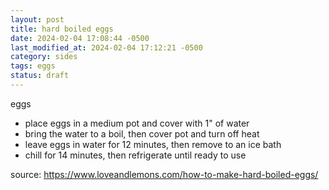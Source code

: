```yaml
---
layout: post
title: hard boiled eggs
date: 2024-02-04 17:08:44 -0500
last_modified_at: 2024-02-04 17:12:21 -0500
category: sides
tags: eggs
status: draft
---
```


eggs  
* place eggs in a medium pot and cover with 1" of water  
* bring the water to a boil, then cover pot and turn off heat
* leave eggs in water for 12 minutes, then remove to an ice bath
* chill for 14 minutes, then refrigerate until ready to use

source: <https://www.loveandlemons.com/how-to-make-hard-boiled-eggs/>
